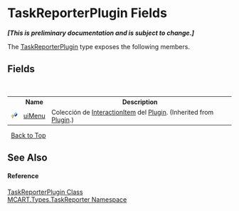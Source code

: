 # TaskReporterPlugin Fields
 _**\[This is preliminary documentation and is subject to change.\]**_

The <a href="2cca1eb3-f49c-080a-88d8-66137c07787e">TaskReporterPlugin</a> type exposes the following members.


## Fields
&nbsp;<table><tr><th></th><th>Name</th><th>Description</th></tr><tr><td>![Protected field](media/protfield.gif "Protected field")</td><td><a href="01e6bab6-e9ab-d1e5-71c4-0eadfd9b65d5">uiMenu</a></td><td>
Colección de <a href="ed917822-10d2-6d76-5a74-d2ab1af39554">InteractionItem</a> del <a href="a9773c1d-7ff5-ea9a-06bc-836b7335120f">Plugin</a>.
 (Inherited from <a href="a9773c1d-7ff5-ea9a-06bc-836b7335120f">Plugin</a>.)</td></tr></table>&nbsp;
<a href="#taskreporterplugin-fields">Back to Top</a>

## See Also


#### Reference
<a href="2cca1eb3-f49c-080a-88d8-66137c07787e">TaskReporterPlugin Class</a><br /><a href="256f3901-18cb-eeca-835c-7de778822db3">MCART.Types.TaskReporter Namespace</a><br />